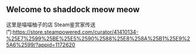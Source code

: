## Welcome to shaddock meow meow

这里是喵喵柚子的店
Steam鉴赏家传送门:https://store.steampowered.com/curator/41410134-%25E7%2599%25BE%25E5%2590%2588%25E8%258A%25B1%25E9%25A6%2599/?appid=1172620
